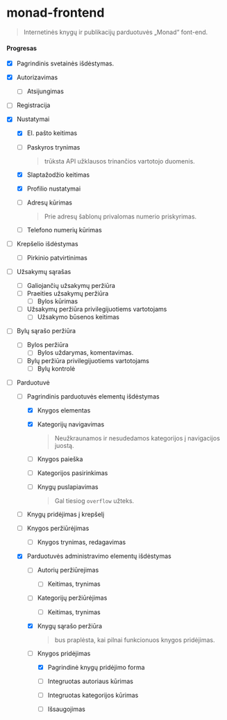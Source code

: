 # monad-frontend

> Internetinės knygų ir publikacijų parduotuvės „Monad“ font-end.

#### Progresas

 - [x] Pagrindinis svetainės išdėstymas.

 - [x] Autorizavimas

    - [ ] Atsijungimas

 - [ ] Registracija

 - [x] Nustatymai

    - [x] El. pašto keitimas

    - [ ] Paskyros trynimas

      > trūksta API užklausos trinančios vartotojo duomenis.

    - [x] Slaptažodžio keitimas

    - [x] Profilio nustatymai

    - [ ] Adresų kūrimas

      > Prie adresų šablonų privalomas numerio priskyrimas.

    - [ ] Telefono numerių kūrimas

- [ ] Krepšelio išdėstymas

  - [ ] Pirkinio patvirtinimas

- [ ] Užsakymų sąrašas

  - [ ] Galiojančių užsakymų peržiūra
  - [ ] Praeities užsakymų peržiūra
    - [ ] Bylos kūrimas
  - [ ] Užsakymų peržiūra privilegijuotiems vartotojams
    - [ ] Užsakymo būsenos keitimas

- [ ] Bylų sąrašo peržiūra

  - [ ] Bylos peržiūra
    - [ ] Bylos uždarymas, komentavimas.
  - [ ] Bylų peržiūra privilegijuotiems vartotojams
    - [ ] Bylų kontrolė

- [ ] Parduotuvė

  - [ ] Pagrindinis parduotuvės elementų išdėstymas

    - [x] Knygos elementas

    - [x] Kategorijų navigavimas

      > Neužkraunamos ir nesudedamos kategorijos į navigacijos juostą.

    - [ ] Knygos paieška

    - [ ] Kategorijos pasirinkimas

    - [ ] Knygų puslapiavimas 

      > Gal tiesiog `overflow` užteks. 

  - [ ] Knygų pridėjimas į krepšelį

  - [ ] Knygos peržiūrėjimas

    - [ ] Knygos trynimas, redagavimas

  - [x] Parduotuvės administravimo elementų išdėstymas

    - [ ] Autorių peržiūrejimas

      - [ ] Keitimas, trynimas

    - [ ] Kategorijų peržiūrėjimas

      - [ ] Keitimas, trynimas

    - [x] Knygų sąrašo peržiūra

      > bus praplėsta, kai pilnai funkcionuos knygos pridėjimas.

    - [ ] Knygos pridėjimas

      - [x] Pagrindinė knygų pridėjimo forma
      - [ ] Integruotas autoriaus kūrimas
      - [ ] Integruotas kategorijos kūrimas
      - [ ] Išsaugojimas


